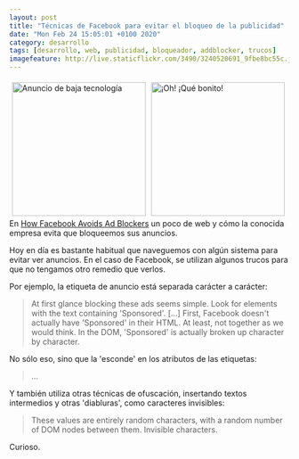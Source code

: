 ```yaml
--- 
layout: post
title: "Técnicas de Facebook para evitar el bloqueo de la publicidad"
date: "Mon Feb 24 15:05:01 +0100 2020"
category: desarrollo
tags: [desarrollo, web, publicidad, bloqueador, addblocker, trucos]
imagefeature: http://live.staticflickr.com/3490/3240520691_9fbe8bc55c.jpg
---
```


<a href="https://www.flickr.com/photos/fernand0/3240520691/" title="Anuncio de baja tecnología"><img src="http://live.staticflickr.com/3490/3240520691_9fbe8bc55c.jpg" alt="Anuncio de baja tecnología" width="240" style="float:left; margin:5px"></a>
<a href="https://www.flickr.com/photos/fernand0/2137644411/" title="¡Oh! ¡Qué bonito! "><img src="http://live.staticflickr.com/2348/2137644411_23bae9346f.jpg" alt="¡Oh! ¡Qué bonito! " width="240" style="float:left; margin:5px"></a>
En [How Facebook Avoids Ad Blockers](https://www.dylanpaulus.com/2019-11-24-how-fb-avoids-adblockers/) un poco de web y cómo la conocida empresa evita que bloqueemos sus anuncios.

Hoy en día es bastante habitual que naveguemos con algún sistema para evitar ver anuncios. En el caso de Facebook, se utilizan algunos trucos para que no tengamos otro remedio que verlos.

Por ejemplo, la etiqueta de anuncio está separada carácter a carácter:

> At first glance blocking these ads seems simple. Look for elements with the text containing 'Sponsored'. [...] First, Facebook doesn't actually have 'Sponsored' in their HTML. At least, not together as we would think. In the DOM, 'Sponsored' is actually broken up character by character.

No sólo eso, sino que la 'esconde' en los atributos de las etiquetas:

> <span>
>  <span data-content="S"></span>
>  <span data-content="p"></span>
>  <span data-content="o"></span>
> ...

Y también utiliza otras técnicas de ofuscación, insertando textos intermedios y otras 'diabluras', como caracteres invisibles:

> These values are entirely random characters, with a random number of DOM nodes between them. Invisible characters.

Curioso.
